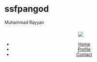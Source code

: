 # ssfpangod
Muhammad Rayyan
<!DOCTYPE html>
<html>
<head>
	<meta charset="UTF-8">
	<title>me_rayyan</title>
	<link rel="preconnect" href="https://fonts.gstatic.com">
	<link href="https://fonts.googleapis.com/css2?family=Limelight&display=swap" rel="stylesheet">
	<link rel="stylesheet" type="text/css" href="style.css" />
	<link rel="icon" href="../Images/Capture 1.jpg" size="500*500" />
</head>
<body>
	<section id="home">
		<section class="wrapper">
			<header>
				<h1>
					<a href="">
						<img src="../Images/Capture 1.jpg" />
					</a>
				</h1>
				<nav>
					<ul>
						<li> <a href="#">Home</a> </li>
						<li> <a href="#">Profile</a> </li>
						<li> <a href="#">Contact</a> </li>
					</ul>
				</nav>
			</header>
		</section><!-- ( #home > .wrapper ) -->
	</section><!-- ( #home ) -->
</body>
</html>
